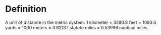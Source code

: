 # Definition

A unit of distance in the metric system. 1 kilometer = 3280.8 feet =
1093.6 yards = 1000 meters = 0.62137 statute miles = 0.53996 nautical
miles.
